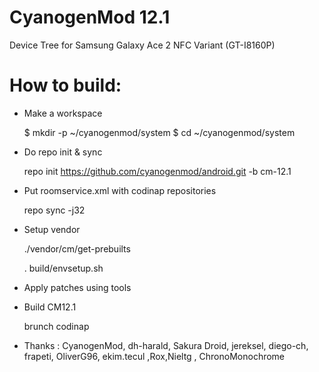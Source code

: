 CyanogenMod 12.1
=============================
Device Tree for Samsung Galaxy Ace 2 NFC Variant (GT-I8160P)

How to build:
=============

- Make a workspace

  $ mkdir -p ~/cyanogenmod/system
  $ cd ~/cyanogenmod/system
  
- Do repo init & sync

  repo init https://github.com/cyanogenmod/android.git -b cm-12.1
  
- Put roomservice.xml with codinap repositories 
  
  repo sync -j32

- Setup vendor
  
  ./vendor/cm/get-prebuilts
  
  . build/envsetup.sh

- Apply patches using tools

				
		
- Build CM12.1
  
  brunch codinap


- Thanks : CyanogenMod, dh-harald, Sakura Droid, jereksel, diego-ch, frapeti, OliverG96, ekim.tecul ,Rox,Nieltg , ChronoMonochrome

